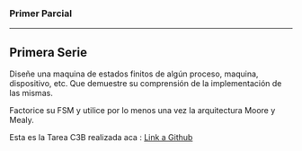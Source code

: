 ### Primer Parcial

---

## Primera Serie

Diseñe una maquina de estados finitos de algún proceso, maquina, dispositivo, etc. Que demuestre su comprensión de la implementación de las mismas.

Factorice su FSM y utilice por lo menos una vez la arquitectura Moore y Mealy.

Esta es la Tarea C3B realizada aca : [Link a Github](https://github.com/UMG-GT/c3b-erickespa)
